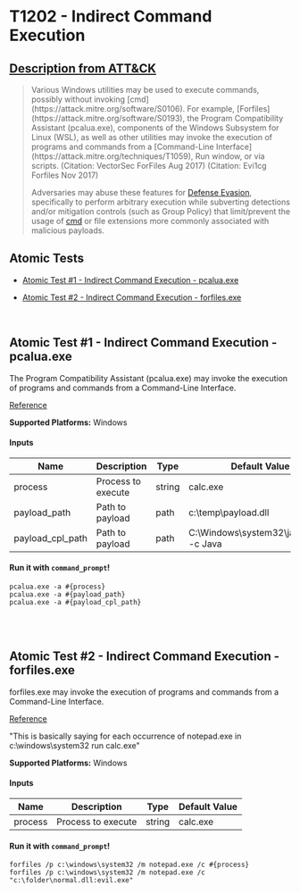 # T1202 - Indirect Command Execution
## [Description from ATT&CK](https://attack.mitre.org/wiki/Technique/T1202)
<blockquote>Various Windows utilities may be used to execute commands, possibly without invoking [cmd](https://attack.mitre.org/software/S0106). For example, [Forfiles](https://attack.mitre.org/software/S0193), the Program Compatibility Assistant (pcalua.exe), components of the Windows Subsystem for Linux (WSL), as well as other utilities may invoke the execution of programs and commands from a [Command-Line Interface](https://attack.mitre.org/techniques/T1059), Run window, or via scripts. (Citation: VectorSec ForFiles Aug 2017) (Citation: Evi1cg Forfiles Nov 2017)

Adversaries may abuse these features for [Defense Evasion](https://attack.mitre.org/tactics/TA0005), specifically to perform arbitrary execution while subverting detections and/or mitigation controls (such as Group Policy) that limit/prevent the usage of [cmd](https://attack.mitre.org/software/S0106) or file extensions more commonly associated with malicious payloads.</blockquote>

## Atomic Tests

- [Atomic Test #1 - Indirect Command Execution - pcalua.exe](#atomic-test-1---indirect-command-execution---pcaluaexe)

- [Atomic Test #2 - Indirect Command Execution - forfiles.exe](#atomic-test-2---indirect-command-execution---forfilesexe)


<br/>

## Atomic Test #1 - Indirect Command Execution - pcalua.exe
The Program Compatibility Assistant (pcalua.exe) may invoke the execution of programs and commands from a Command-Line Interface.

[Reference](https://twitter.com/KyleHanslovan/status/912659279806640128)

**Supported Platforms:** Windows


#### Inputs
| Name | Description | Type | Default Value | 
|------|-------------|------|---------------|
| process | Process to execute | string | calc.exe|
| payload_path | Path to payload | path | c:\temp\payload.dll|
| payload_cpl_path | Path to payload | path | C:\Windows\system32\javacpl.cpl -c Java|

#### Run it with `command_prompt`!
```
pcalua.exe -a #{process}
pcalua.exe -a #{payload_path}
pcalua.exe -a #{payload_cpl_path}
```
<br/>
<br/>

## Atomic Test #2 - Indirect Command Execution - forfiles.exe
forfiles.exe may invoke the execution of programs and commands from a Command-Line Interface.

[Reference](https://github.com/api0cradle/LOLBAS/blob/master/OSBinaries/Forfiles.md)

"This is basically saying for each occurrence of notepad.exe in c:\windows\system32 run calc.exe"

**Supported Platforms:** Windows


#### Inputs
| Name | Description | Type | Default Value | 
|------|-------------|------|---------------|
| process | Process to execute | string | calc.exe|

#### Run it with `command_prompt`!
```
forfiles /p c:\windows\system32 /m notepad.exe /c #{process}
forfiles /p c:\windows\system32 /m notepad.exe /c "c:\folder\normal.dll:evil.exe"
```
<br/>
